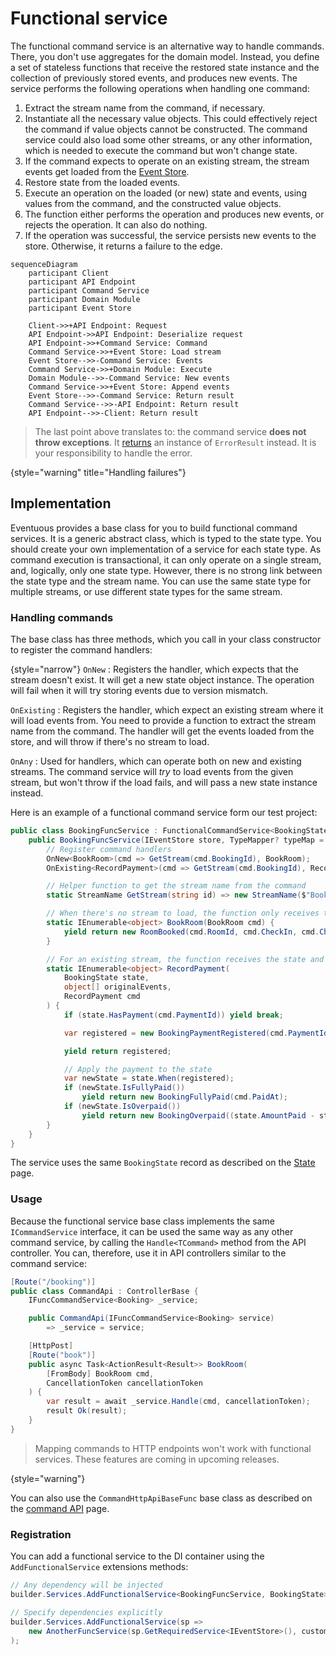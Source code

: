 # Functional service

The functional command service is an alternative way to handle commands. There, you don't use aggregates for the domain model. Instead, you define a set of stateless functions that receive the restored state instance and the collection of previously stored events, and produces new events. The service performs the following operations when handling one command:
1. Extract the stream name from the command, if necessary.
2. Instantiate all the necessary value objects. This could effectively reject the command if value objects cannot be constructed. The command service could also load some other streams, or any other information, which is needed to execute the command but won't change state.
3. If the command expects to operate on an existing stream, the stream events get loaded from the [Event Store](Event-store.md).
4. Restore state from the loaded events.
5. Execute an operation on the loaded (or new) state and events, using values from the command, and the constructed value objects.
6. The function either performs the operation and produces new events, or rejects the operation. It can also do nothing.
7. If the operation was successful, the service persists new events to the store. Otherwise, it returns a failure to the edge.

```mermaid
sequenceDiagram
    participant Client
    participant API Endpoint
    participant Command Service
    participant Domain Module
    participant Event Store

    Client->>+API Endpoint: Request
    API Endpoint->>API Endpoint: Deserialize request
    API Endpoint->>+Command Service: Command
    Command Service->>+Event Store: Load stream
    Event Store-->>-Command Service: Events
    Command Service->>+Domain Module: Execute
    Domain Module-->>-Command Service: New events
    Command Service->>+Event Store: Append events
    Event Store-->>-Command Service: Return result
    Command Service-->>-API Endpoint: Return result
    API Endpoint-->>-Client: Return result
```

> The last point above translates to: the command service **does not throw exceptions**. It [returns](Command-service.md#result) an instance of `ErrorResult` instead. It is your responsibility to handle the error.
>
{style="warning" title="Handling failures"}

## Implementation

Eventuous provides a base class for you to build functional command services. It is a generic abstract class, which is typed to the state type. You should create your own implementation of a service for each state type. As command execution is transactional, it can only operate on a single stream, and, logically, only one state type. However, there is no strong link between the state type and the stream name. You can use the same state type for multiple streams, or use different state types for the same stream.

### Handling commands

The base class has three methods, which you call in your class constructor to register the command handlers:

{style="narrow"}
`OnNew`
: Registers the handler, which expects that the stream doesn't exist. It will get a new state object instance. The operation will fail when it will try storing events due to version mismatch.

`OnExisting`
: Registers the handler, which expect an existing stream where it will load events from. You need to provide a function to extract the stream name from the command. The handler will get the events loaded from the store, and will throw if there's no stream to load.

`OnAny`
: Used for handlers, which can operate both on new and existing streams. The command service will _try_ to load events from the given stream, but won't throw if the load fails, and will pass a new state instance instead.

Here is an example of a functional command service form our test project:

```c#
public class BookingFuncService : FunctionalCommandService<BookingState> {
    public BookingFuncService(IEventStore store, TypeMapper? typeMap = null) : base(store, typeMap) {
        // Register command handlers
        OnNew<BookRoom>(cmd => GetStream(cmd.BookingId), BookRoom);
        OnExisting<RecordPayment>(cmd => GetStream(cmd.BookingId), RecordPayment);

        // Helper function to get the stream name from the command
        static StreamName GetStream(string id) => new StreamName($"Booking-{id}");

        // When there's no stream to load, the function only receives the command
        static IEnumerable<object> BookRoom(BookRoom cmd) {
            yield return new RoomBooked(cmd.RoomId, cmd.CheckIn, cmd.CheckOut, cmd.Price);
        }

        // For an existing stream, the function receives the state and the events
        static IEnumerable<object> RecordPayment(
            BookingState state, 
            object[] originalEvents, 
            RecordPayment cmd
        ) {
            if (state.HasPayment(cmd.PaymentId)) yield break;

            var registered = new BookingPaymentRegistered(cmd.PaymentId, cmd.Amount.Amount);

            yield return registered;

            // Apply the payment to the state
            var newState = state.When(registered);
            if (newState.IsFullyPaid()) 
                yield return new BookingFullyPaid(cmd.PaidAt);
            if (newState.IsOverpaid()) 
                yield return new BookingOverpaid((state.AmountPaid - state.Price).Amount);
        }
    }
}
```

The service uses the same `BookingState` record as described on the [State](State.md) page.

### Usage

Because the functional service base class implements the same `ICommandService` interface, it can be used the same way as any other command service, by calling the `Handle<TCommand>` method from the API controller. You can, therefore, use it in API controllers similar to the command service:

```c#
[Route("/booking")]
public class CommandApi : ControllerBase {
    IFuncCommandService<Booking> _service;

    public CommandApi(IFuncCommandService<Booking> service) 
        => _service = service;

    [HttpPost]
    [Route("book")]
    public async Task<ActionResult<Result>> BookRoom(
        [FromBody] BookRoom cmd, 
        CancellationToken cancellationToken
    ) {
        var result = await _service.Handle(cmd, cancellationToken);
        result Ok(result);
    }
}
```

> Mapping commands to HTTP endpoints won't work with functional services. These features are coming in upcoming releases.
>
{style="warning"}

You can also use the `CommandHttpApiBaseFunc` base class as described on the [command API](./command-api.md) page.

### Registration

You can add a functional service to the DI container using the `AddFunctionalService` extensions methods:

```c#
// Any dependency will be injected
builder.Services.AddFunctionalService<BookingFuncService, BookingState>();

// Specify dependencies explicitly
builder.Services.AddFunctionalService(sp => 
    new AnotherFuncService(sp.GetRequiredService<IEventStore>(), customTypeMap)
);
```